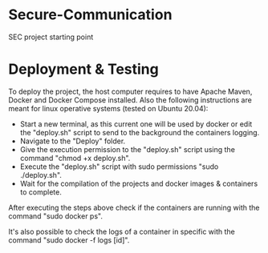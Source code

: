 # Secure-Communication
SEC project starting point


# Deployment & Testing

To deploy the project, the host computer requires to have Apache Maven, Docker and Docker Compose installed.
Also the following instructions are meant for linux operative systems (tested on Ubuntu 20.04):
- Start a new terminal, as this current one will be used by docker or edit the "deploy.sh" script to send to the background the containers logging.
- Navigate to the "Deploy" folder.
- Give the execution permission to the "deploy.sh" script using the command "chmod +x deploy.sh".
- Execute the "deploy.sh" script with sudo permissions "sudo ./deploy.sh".
- Wait for the compilation of the projects and docker images & containers to complete.

After executing the steps above check if the containers are running with the command "sudo docker ps".

It's also possible to check the logs of a container in specific with the command "sudo docker -f logs [id]".